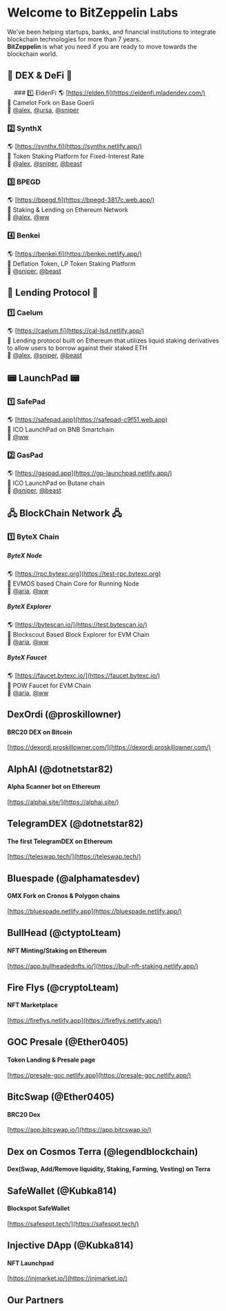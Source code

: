 # Welcome to BitZeppelin Labs

We've been helping startups, banks, and financial institutions to integrate blockchain technologies for more than 7 years. <br />
**BitZeppelin** is what you need if you are ready to move towards the blockchain world. <br />

## 🚜 DEX & DeFi 🚜
&nbsp; &nbsp; ### 1️⃣  EldenFi 
🌎 [https://elden.fi](https://eldenfi.mladendev.com/) <br />
📌 Camelot Fork on Base Goerli <br />
👥 [@alex](https://t.me/whaler0x), [@ursa](https://t.me/mladendev), [@sniper](https://t.me/zxapolloeth)<br />

### 2️⃣  SynthX
🌎 [https://synthx.fi](https://synthx.netlify.app/) <br />
📌 Token Staking Platform for Fixed-Interest Rate <br />
👥 [@alex](https://t.me/whaler0x), [@sniper](https://t.me/zxapolloeth), [@beast](https://t.me/crypto0405)<br />

### 3️⃣  BPEGD
🌎 [https://bpegd.fi](https://bpegd-3817c.web.app/) <br />
📌 Staking & Lending on Ethereum Network <br />
👥 [@alex](https://t.me/whaler0x), [@ww](https://t.me/ktman114)<br />

### 4️⃣  Benkei
🌎 [https://benkei.fi](https://benkei.netlify.app/) <br />
📌 Deflation Token, LP Token Staking Platform <br />
👥 [@sniper](https://t.me/zxapolloeth), [@beast](https://t.me/crypto0405)<br />

## 🏧 Lending Protocol 🏧
### 1️⃣  Caelum 
🌎 [https://caelum.fi](https://cal-lsd.netlify.app/) <br />
📌 Lending protocol built on Ethereum that utilizes liquid staking derivatives to allow users to borrow against their staked ETH <br />
👥 [@alex](https://t.me/whaler0x), [@sniper](https://t.me/zxapolloeth), [@beast](https://t.me/crypto0405)<br />

## 📟 LaunchPad 📟
### 1️⃣  SafePad
🌎 [https://safepad.app](https://safepad-c9f51.web.app) <br />
📌 ICO LaunchPad on BNB Smartchain <br />
👥 [@ww](https://t.me/ktman114)<br />

### 2️⃣  GasPad
🌎 [https://gaspad.app](https://gp-launchpad.netlify.app/) <br />
📌 ICO LaunchPad on Butane chain <br />
👥 [@sniper](https://t.me/zxapolloeth), [@beast](https://t.me/crypto0405)<br />

## 🖧 BlockChain Network 🖧
### 1️⃣  ByteX Chain
##### ByteX Node
🌎 [https://rpc.bytexc.org](https://test-rpc.bytexc.org) <br />
📌 EVMOS based Chain Core for Running Node <br />
👥 [@aria](https://t.me/DreamWorksDev), [@ww](https://t.me/ktman114)<br />
##### ByteX Explorer
🌎 [https://bytescan.io/](https://test.bytescan.io/) <br />
📌 Blockscout Based Block Explorer for EVM Chain <br />
👥 [@aria](https://t.me/DreamWorksDev), [@ww](https://t.me/ktman114)<br />
##### ByteX Faucet
🌎 [https://faucet.bytexc.io/](https://faucet.bytexc.io/) <br />
📌 POW Faucet for EVM Chain <br />
👥 [@aria](https://t.me/DreamWorksDev), [@ww](https://t.me/ktman114)<br />

## DexOrdi **(@proskillowner)**
#### BRC20 DEX on Bitcoin
[https://dexordi.proskillowner.com/](https://dexordi.proskillowner.com/)

## AlphAI **(@dotnetstar82)**
#### Alpha Scanner bot on Ethereum
[https://alphai.site/](https://alphai.site/)

## TelegramDEX **(@dotnetstar82)**
#### The first TelegramDEX on Ethereum
[https://teleswap.tech/](https://teleswap.tech/)

## Bluespade **(@alphamatesdev)**
#### GMX Fork on Cronos & Polygon chains
[https://bluespade.netlify.app](https://bluespade.netlify.app/) <br />

## BullHead **(@ctyptoLteam)**
#### NFT Minting/Staking on Ethereum
[https://app.bullheadednfts.io/](https://bull-nft-staking.netlify.app/) <br />





## Fire Flys **(@cryptoLteam)**
#### NFT Marketplace
[https://fireflys.netlify.app](https://fireflys.netlify.app/) <br />

## GOC Presale **(@Ether0405)**
#### Token Landing & Presale page
[https://presale-goc.netlify.app](https://presale-goc.netlify.app/) <br />

## BitcSwap **(@Ether0405)**
#### BRC20 Dex
[https://app.bitcswap.io/](https://app.bitcswap.io/) <br />

## Dex on Cosmos Terra **(@legendblockchain)**
#### Dex(Swap, Add/Remove liquidity, Staking, Farming, Vesting) on Terra

## SafeWallet **(@Kubka814)**
#### Blockspot SafeWallet
[https://safespot.tech/](https://safespot.tech/) <br />

## Injective DApp **(@Kubka814)**
#### NFT Launchpad
[https://injmarket.io/](https://injmarket.io/) <br />

## Our Partners

